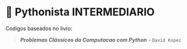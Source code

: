 # :snake: Pythonista INTERMEDIARIO
Codigos baseados no livro:  
> ***Problemas Clássicos da Computacao com Python*** - `David Kopec`  